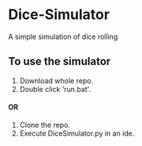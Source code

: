 # Dice-Simulator
A simple simulation of dice rolling

## To use the simulator
1. Download whole repo.
2. Double click 'run.bat'.
#### OR
1. Clone the repo.
2. Execute DiceSimulator.py in an ide.
